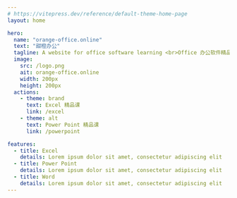 ```yaml
---
# https://vitepress.dev/reference/default-theme-home-page
layout: home

hero:
  name: "orange-office.online"
  text: "甜橙办公"
  tagline: A website for office software learning <br>Office 办公软件精品课
  image:
    src: /logo.png
    ait: orange-office.online
    width: 200px
    height: 200px
  actions:
    - theme: brand
      text: Excel 精品课
      link: /excel
    - theme: alt
      text: Power Point 精品课
      link: /powerpoint

features:
  - title: Excel
    details: Lorem ipsum dolor sit amet, consectetur adipiscing elit
  - title: Power Point
    details: Lorem ipsum dolor sit amet, consectetur adipiscing elit
  - title: Word
    details: Lorem ipsum dolor sit amet, consectetur adipiscing elit
---
```

